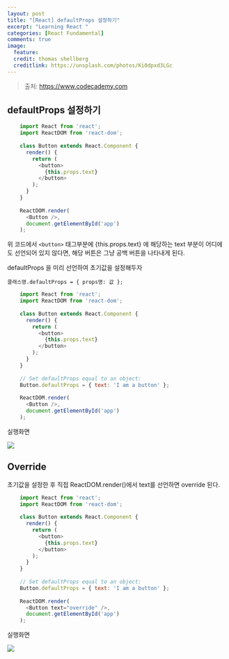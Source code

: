 ```yaml
---
layout: post
title: "[React] defaultProps 설정하기"
excerpt: "Learning React "
categories: [React Fundamental] 
comments: true
image:
  feature:
  credit: thomas shellberg
  creditlink: https://unsplash.com/photos/Ki0dpxd3LGc
---
```


>출처: https://www.codecademy.com

## defaultProps 설정하기 

```javascript
    import React from 'react';
    import ReactDOM from 'react-dom';
    
    class Button extends React.Component {
      render() {
        return (
          <button>
            {this.props.text}
          </button>
        );
      }
    }
    
    ReactDOM.render(
      <Button />, 
      document.getElementById('app')
    );
```

위 코드에서 `<button>` 태그부분에 {this.props.text} 에 해당하는 text 부분이 어디에도 선언되어 있지 않다면,
해당 버튼은 그냥 공백 버튼을 나타내게 된다.

defaultProps 을 미리 선언하여 초기값을 설정해두자

` 클래스명.defaultProps = { props명: 값 }; `

```javascript
    import React from 'react';
    import ReactDOM from 'react-dom';
    
    class Button extends React.Component {
      render() {
        return (
          <button>
            {this.props.text}
          </button>
        );
      }
    }
    
    // Set defaultProps equal to an object:
    Button.defaultProps = { text: 'I am a button' };
    
    ReactDOM.render(
      <Button />, 
      document.getElementById('app')
    );
```

실행화면

<img src='https://cdn-images-1.medium.com/max/1600/1*Q2K0s77p-JW6jBj6Ue1B7Q.png'>

## Override

초기값을 설정한 후 직접 ReactDOM.render()에서 text를 선언하면 override 된다.

```javascript
    import React from 'react';
    import ReactDOM from 'react-dom';
    
    class Button extends React.Component {
      render() {
        return (
          <button>
            {this.props.text}
          </button>
        );
      }
    }
    
    // Set defaultProps equal to an object:
    Button.defaultProps = { text: 'I am a button' };
    
    ReactDOM.render(
      <Button text="override" />, 
      document.getElementById('app')
    );
```

실행화면

<img src='https://cdn-images-1.medium.com/max/1600/1*-939xD4d-oIUozZA7ZwLUg.png'>

